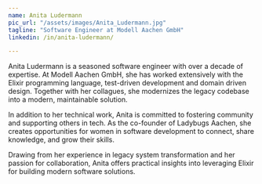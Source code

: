 ```yaml
---
name: Anita Ludermann
pic_url: "/assets/images/Anita_Ludermann.jpg"
tagline: "Software Engineer at Modell Aachen GmbH"
linkedin: /in/anita-ludermann/

---
```

Anita Ludermann is a seasoned software engineer with over a decade of expertise. At Modell Aachen GmbH, she has worked extensively with the Elixir programming language, test-driven development and domain driven design. Together with her collagues, she modernizes the legacy codebase into a modern, maintainable solution.

In addition to her technical work, Anita is committed to fostering community and supporting others in tech. As the co-founder of Ladybugs Aachen, she creates opportunities for women in software development to connect, share knowledge, and grow their skills.

Drawing from her experience in legacy system transformation and her passion for collaboration, Anita offers practical insights into leveraging Elixir for building modern software solutions.

